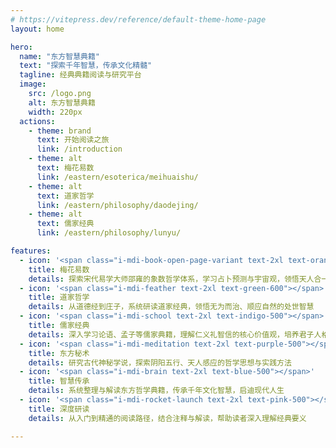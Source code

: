 ```yaml
---
# https://vitepress.dev/reference/default-theme-home-page
layout: home

hero:
  name: "东方智慧典籍"
  text: "探索千年智慧，传承文化精髓"
  tagline: 经典典籍阅读与研究平台
  image:
    src: /logo.png
    alt: 东方智慧典籍
    width: 220px
  actions:
    - theme: brand
      text: 开始阅读之旅
      link: /introduction
    - theme: alt
      text: 梅花易数
      link: /eastern/esoterica/meihuaishu/
    - theme: alt
      text: 道家哲学
      link: /eastern/philosophy/daodejing/
    - theme: alt
      text: 儒家经典
      link: /eastern/philosophy/lunyu/

features:
  - icon: '<span class="i-mdi-book-open-page-variant text-2xl text-orange-500"></span>'
    title: 梅花易数
    details: 探索宋代易学大师邵雍的象数哲学体系，学习占卜预测与宇宙观，领悟天人合一的智慧
  - icon: '<span class="i-mdi-feather text-2xl text-green-600"></span>'
    title: 道家哲学
    details: 从道德经到庄子，系统研读道家经典，领悟无为而治、顺应自然的处世智慧
  - icon: '<span class="i-mdi-school text-2xl text-indigo-500"></span>'
    title: 儒家经典
    details: 深入学习论语、孟子等儒家典籍，理解仁义礼智信的核心价值观，培养君子人格
  - icon: '<span class="i-mdi-meditation text-2xl text-purple-500"></span>'
    title: 东方秘术
    details: 研究古代神秘学说，探索阴阳五行、天人感应的哲学思想与实践方法
  - icon: '<span class="i-mdi-brain text-2xl text-blue-500"></span>'
    title: 智慧传承
    details: 系统整理与解读东方哲学典籍，传承千年文化智慧，启迪现代人生
  - icon: '<span class="i-mdi-rocket-launch text-2xl text-pink-500"></span>'
    title: 深度研读
    details: 从入门到精通的阅读路径，结合注释与解读，帮助读者深入理解经典要义

---
```


<style>
:root {
  --vp-home-hero-name-color: transparent;
  --vp-home-hero-name-background: linear-gradient(120deg, #00ffe7 10%, #1e90ff 50%, #a259ff 90%);
  
  --vp-home-hero-image-background-image: linear-gradient(135deg, rgba(0,255,231,0.25) 0%, rgba(30,144,255,0.18) 60%, rgba(162,89,255,0.15) 100%);
  --vp-home-hero-image-filter: blur(60px) brightness(1.15) saturate(1.2);
  
  /* 添加呼吸动画 */
  --animation-breath-duration: 3s;
}

/* 呼吸动画效果 */
@keyframes breath {
  0%, 100% {
    opacity: 0.8;
    transform: scale(0.98);
  }
  50% {
    opacity: 1;
    transform: scale(1);
  }
}

.VPHomeHero .name,
.VPHomeHero .image {
  animation: breath var(--animation-breath-duration) ease-in-out infinite;
}
</style>